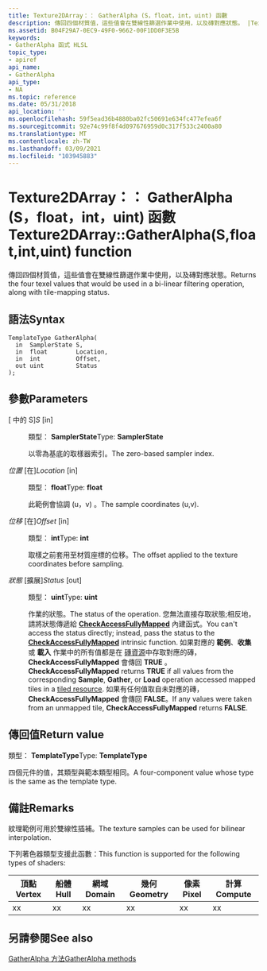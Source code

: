 ```yaml
---
title: Texture2DArray：： GatherAlpha (S，float，int，uint) 函數
description: 傳回四個材質值，這些值會在雙線性篩選作業中使用，以及磚對應狀態。 |Texture2DArray：： GatherAlpha (S，float，int，uint) 函數
ms.assetid: B04F29A7-0EC9-49F0-9662-00F1DD0F3E5B
keywords:
- GatherAlpha 函式 HLSL
topic_type:
- apiref
api_name:
- GatherAlpha
api_type:
- NA
ms.topic: reference
ms.date: 05/31/2018
api_location: ''
ms.openlocfilehash: 59f5ead36b4880ba02fc50691e634fc477efea6f
ms.sourcegitcommit: 92e74c99f8f4d097676959d0c317f533c2400a80
ms.translationtype: MT
ms.contentlocale: zh-TW
ms.lasthandoff: 03/09/2021
ms.locfileid: "103945883"
---
```

# <a name="texture2darraygatheralphasfloatintuint-function"></a><span data-ttu-id="ddd7f-105">Texture2DArray：： GatherAlpha (S，float，int，uint) 函數</span><span class="sxs-lookup"><span data-stu-id="ddd7f-105">Texture2DArray::GatherAlpha(S,float,int,uint) function</span></span>

<span data-ttu-id="ddd7f-106">傳回四個材質值，這些值會在雙線性篩選作業中使用，以及磚對應狀態。</span><span class="sxs-lookup"><span data-stu-id="ddd7f-106">Returns the four texel values that would be used in a bi-linear filtering operation, along with tile-mapping status.</span></span>

## <a name="syntax"></a><span data-ttu-id="ddd7f-107">語法</span><span class="sxs-lookup"><span data-stu-id="ddd7f-107">Syntax</span></span>


``` syntax
TemplateType GatherAlpha(
  in  SamplerState S,
  in  float        Location,
  in  int          Offset,
  out uint         Status
);
```



## <a name="parameters"></a><span data-ttu-id="ddd7f-108">參數</span><span class="sxs-lookup"><span data-stu-id="ddd7f-108">Parameters</span></span>

<dl> <dt>

<span data-ttu-id="ddd7f-109"> \[ 中的 S\]</span><span class="sxs-lookup"><span data-stu-id="ddd7f-109">*S* \[in\]</span></span>
</dt> <dd>

<span data-ttu-id="ddd7f-110">類型： **SamplerState**</span><span class="sxs-lookup"><span data-stu-id="ddd7f-110">Type: **SamplerState**</span></span>

<span data-ttu-id="ddd7f-111">以零為基底的取樣器索引。</span><span class="sxs-lookup"><span data-stu-id="ddd7f-111">The zero-based sampler index.</span></span>

</dd> <dt>

<span data-ttu-id="ddd7f-112">*位置* \[在\]</span><span class="sxs-lookup"><span data-stu-id="ddd7f-112">*Location* \[in\]</span></span>
</dt> <dd>

<span data-ttu-id="ddd7f-113">類型： **float**</span><span class="sxs-lookup"><span data-stu-id="ddd7f-113">Type: **float**</span></span>

<span data-ttu-id="ddd7f-114">此範例會協調 (u，v) 。</span><span class="sxs-lookup"><span data-stu-id="ddd7f-114">The sample coordinates (u,v).</span></span>

</dd> <dt>

<span data-ttu-id="ddd7f-115">*位移* \[在\]</span><span class="sxs-lookup"><span data-stu-id="ddd7f-115">*Offset* \[in\]</span></span>
</dt> <dd>

<span data-ttu-id="ddd7f-116">類型： **int**</span><span class="sxs-lookup"><span data-stu-id="ddd7f-116">Type: **int**</span></span>

<span data-ttu-id="ddd7f-117">取樣之前套用至材質座標的位移。</span><span class="sxs-lookup"><span data-stu-id="ddd7f-117">The offset applied to the texture coordinates before sampling.</span></span>

</dd> <dt>

<span data-ttu-id="ddd7f-118">*狀態* \[擴展\]</span><span class="sxs-lookup"><span data-stu-id="ddd7f-118">*Status* \[out\]</span></span>
</dt> <dd>

<span data-ttu-id="ddd7f-119">類型： **uint**</span><span class="sxs-lookup"><span data-stu-id="ddd7f-119">Type: **uint**</span></span>

<span data-ttu-id="ddd7f-120">作業的狀態。</span><span class="sxs-lookup"><span data-stu-id="ddd7f-120">The status of the operation.</span></span> <span data-ttu-id="ddd7f-121">您無法直接存取狀態;相反地，請將狀態傳遞給 [**CheckAccessFullyMapped**](checkaccessfullymapped.md) 內建函式。</span><span class="sxs-lookup"><span data-stu-id="ddd7f-121">You can't access the status directly; instead, pass the status to the [**CheckAccessFullyMapped**](checkaccessfullymapped.md) intrinsic function.</span></span> <span data-ttu-id="ddd7f-122">如果對應的 **範例**、**收集** 或 **載入** 作業中的所有值都是在 [磚資源](/windows/desktop/direct3d11/direct3d-11-2-features)中存取對應的磚， **CheckAccessFullyMapped** 會傳回 **TRUE** 。</span><span class="sxs-lookup"><span data-stu-id="ddd7f-122">**CheckAccessFullyMapped** returns **TRUE** if all values from the corresponding **Sample**, **Gather**, or **Load** operation accessed mapped tiles in a [tiled resource](/windows/desktop/direct3d11/direct3d-11-2-features).</span></span> <span data-ttu-id="ddd7f-123">如果有任何值取自未對應的磚， **CheckAccessFullyMapped** 會傳回 **FALSE**。</span><span class="sxs-lookup"><span data-stu-id="ddd7f-123">If any values were taken from an unmapped tile, **CheckAccessFullyMapped** returns **FALSE**.</span></span>

</dd> </dl>

## <a name="return-value"></a><span data-ttu-id="ddd7f-124">傳回值</span><span class="sxs-lookup"><span data-stu-id="ddd7f-124">Return value</span></span>

<span data-ttu-id="ddd7f-125">類型： **TemplateType**</span><span class="sxs-lookup"><span data-stu-id="ddd7f-125">Type: **TemplateType**</span></span>

<span data-ttu-id="ddd7f-126">四個元件的值，其類型與範本類型相同。</span><span class="sxs-lookup"><span data-stu-id="ddd7f-126">A four-component value whose type is the same as the template type.</span></span>

## <a name="remarks"></a><span data-ttu-id="ddd7f-127">備註</span><span class="sxs-lookup"><span data-stu-id="ddd7f-127">Remarks</span></span>

<span data-ttu-id="ddd7f-128">紋理範例可用於雙線性插補。</span><span class="sxs-lookup"><span data-stu-id="ddd7f-128">The texture samples can be used for bilinear interpolation.</span></span>

<span data-ttu-id="ddd7f-129">下列著色器類型支援此函數：</span><span class="sxs-lookup"><span data-stu-id="ddd7f-129">This function is supported for the following types of shaders:</span></span>



| <span data-ttu-id="ddd7f-130">頂點</span><span class="sxs-lookup"><span data-stu-id="ddd7f-130">Vertex</span></span> | <span data-ttu-id="ddd7f-131">船體</span><span class="sxs-lookup"><span data-stu-id="ddd7f-131">Hull</span></span> | <span data-ttu-id="ddd7f-132">網域</span><span class="sxs-lookup"><span data-stu-id="ddd7f-132">Domain</span></span> | <span data-ttu-id="ddd7f-133">幾何</span><span class="sxs-lookup"><span data-stu-id="ddd7f-133">Geometry</span></span> | <span data-ttu-id="ddd7f-134">像素</span><span class="sxs-lookup"><span data-stu-id="ddd7f-134">Pixel</span></span> | <span data-ttu-id="ddd7f-135">計算</span><span class="sxs-lookup"><span data-stu-id="ddd7f-135">Compute</span></span> |
|--------|------|--------|----------|-------|---------|
| <span data-ttu-id="ddd7f-136">x</span><span class="sxs-lookup"><span data-stu-id="ddd7f-136">x</span></span>      | <span data-ttu-id="ddd7f-137">x</span><span class="sxs-lookup"><span data-stu-id="ddd7f-137">x</span></span>    | <span data-ttu-id="ddd7f-138">x</span><span class="sxs-lookup"><span data-stu-id="ddd7f-138">x</span></span>      | <span data-ttu-id="ddd7f-139">x</span><span class="sxs-lookup"><span data-stu-id="ddd7f-139">x</span></span>        | <span data-ttu-id="ddd7f-140">x</span><span class="sxs-lookup"><span data-stu-id="ddd7f-140">x</span></span>     | <span data-ttu-id="ddd7f-141">x</span><span class="sxs-lookup"><span data-stu-id="ddd7f-141">x</span></span>       |



 

## <a name="see-also"></a><span data-ttu-id="ddd7f-142">另請參閱</span><span class="sxs-lookup"><span data-stu-id="ddd7f-142">See also</span></span>

<dl> <dt>

[<span data-ttu-id="ddd7f-143">GatherAlpha 方法</span><span class="sxs-lookup"><span data-stu-id="ddd7f-143">GatherAlpha methods</span></span>](texture2darray-gatheralpha.md)
</dt> </dl>

 

 
